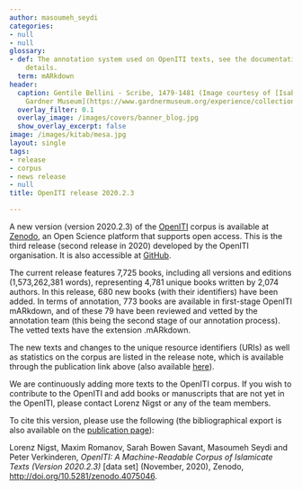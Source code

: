 ```yaml
---
author: masoumeh_seydi
categories:
- null
- null
glossary:
- def: The annotation system used on OpenITI texts, see the documentation for more
    details.
  term: mARkdown
header:
  caption: Gentile Bellini - Scribe, 1479-1481 (Image courtesy of [Isabella Stewart
    Gardner Museum](https://www.gardnermuseum.org/experience/collection/10755), Boston)
  overlay_filter: 0.1
  overlay_image: /images/covers/banner_blog.jpg
  show_overlay_excerpt: false
image: /images/kitab/mesa.jpg
layout: single
tags:
- release
- corpus
- news release
- null
title: OpenITI release 2020.2.3

---
```



A new version (version 2020.2.3) of the [OpenITI](https://github.com/OpenITI) corpus is available at [Zenodo](https://zenodo.org/record/4075046), an Open Science platform that supports open access. This is the third release (second release in 2020) developed by the OpenITI organisation. It is also accessible at [GitHub](https://github.com/OpenITI/RELEASE).



The current release features 7,725 books, including all versions and editions (1,573,262,381 words), representing 4,781 unique books written by 2,074 authors. In this release, 680 new books (with their identifiers) have been added. In terms of annotation, 773 books are available in first-stage OpenITI mARkdown, and of these 79 have been reviewed and vetted by the annotation team (this being the second stage of our annotation process). The vetted texts have the extension .mARkdown.



The new texts and changes to the unique resource identifiers (URIs) as well as statistics on the corpus are listed in the release note, which is available through the publication link above (also available [here](https://github.com/OpenITI/RELEASE/blob/master/OpenITI_release-note_2020-2-3.pdf)).



We are continuously adding more texts to the OpenITI corpus. If you wish to contribute to the OpenITI and add books or manuscripts that are not yet in the OpenITI, please contact Lorenz Nigst or any of the team members.



To cite this version, please use the following (the bibliographical export is also available on the [publication page](https://zenodo.org/record/3891466)):



Lorenz Nigst, Maxim Romanov, Sarah Bowen Savant, Masoumeh Seydi and Peter Verkinderen, *OpenITI: A Machine-Readable Corpus of Islamicate Texts (Version 2020.2.3)* \[data set\] (November, 2020), Zenodo, http://doi.org/10.5281/zenodo.4075046.

